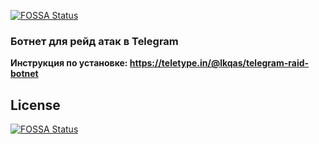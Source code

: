 [![FOSSA Status](https://app.fossa.com/api/projects/git%2Bgithub.com%2Fjson1c%2Ftelegram-raid-botnet.svg?type=shield)](https://app.fossa.com/projects/git%2Bgithub.com%2Fjson1c%2Ftelegram-raid-botnet?ref=badge_shield)

### Ботнет для рейд атак в Telegram

**Инструкция по установке: https://teletype.in/@lkqas/telegram-raid-botnet**


## License
[![FOSSA Status](https://app.fossa.com/api/projects/git%2Bgithub.com%2Fjson1c%2Ftelegram-raid-botnet.svg?type=large)](https://app.fossa.com/projects/git%2Bgithub.com%2Fjson1c%2Ftelegram-raid-botnet?ref=badge_large)
